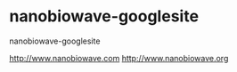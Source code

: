 nanobiowave-googlesite
======================

nanobiowave-googlesite

http://www.nanobiowave.com
http://www.nanobiowave.org


